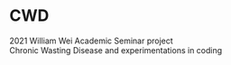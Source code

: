 # CWD
2021 William Wei Academic Seminar project <br>
Chronic Wasting Disease and experimentations in coding
